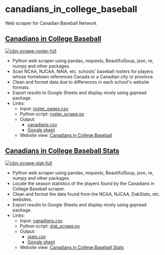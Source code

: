 # canadians_in_college_baseball
Web scraper for Canadian Baseball Network

## [Canadians in College Baseball](https://www.canadianbaseballnetwork.com/canadian-baseball-network-canadians-in-college)
[![cbn-scrape-roster-full](https://github.com/peteb206/canadians_in_college_baseball/actions/workflows/cbn-scrape-roster-full.yml/badge.svg)](https://github.com/peteb206/canadians_in_college_baseball/actions/workflows/cbn-scrape-roster-full.yml)
- Python web scraper using pandas, requests, BeautifulSoup, json, re, numpy and other packages.
- Scan NCAA, NJCAA, NAIA, etc. schools' baseball rosters for players whose hometown references Canada or a Canadian city or province.
- Clean and format data due to differences in each school's website formats.
- Export results to Google Sheets and display nicely using gspread package.
- Links:
   - Input: [roster_pages.csv](roster_pages.csv)
   - Python script: [roster_scrape.py](roster_scrape.py)
   - Output:
      - [canadians.csv](canadians.csv)
      - [Google sheet](https://docs.google.com/spreadsheets/d/1gkPWOdC9cG6aDoJqKQNjX3Nhggc1XwpLlE6sgXa2guM/edit?usp=sharing)
   - Website view: [Canadians in College Baseball](https://www.canadianbaseballnetwork.com/canadian-baseball-network-canadians-in-college)

## [Canadians in College Baseball Stats](https://www.canadianbaseballnetwork.com/canadians-in-college-stats)
[![cbn-scrape-stat-full](https://github.com/peteb206/canadians_in_college_baseball/actions/workflows/cbn-scrape-stat-full.yml/badge.svg)](https://github.com/peteb206/canadians_in_college_baseball/actions/workflows/cbn-scrape-stat-full.yml)
- Python web scraper using pandas, requests, BeautifulSoup, json, re, numpy and other packages.
- Locate the season statistics of the players found by the Canadians in College Baseball scraper.
- Clean and format the data found from the NCAA, NJCAA, DakStats, etc. websites.
- Export results to Google Sheets and display nicely using gspread package.
- Links:
   - Input: [canadians.csv](canadians.csv)
   - Python script: [stat_scrape.py](stat_scrape.py)
   - Output:
      - [stats.csv](stats.csv)
      - [Google sheet](https://docs.google.com/spreadsheets/d/1_0ruBQeMgPGSYAtIDHKRpbA7c2jT0Fqvmk004Kon7yQ/edit?usp=sharing)
   - Website view: [Canadians in College Baseball Stats](https://www.canadianbaseballnetwork.com/canadians-in-college-stats)